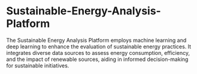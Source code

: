 # Sustainable-Energy-Analysis-Platform
The Sustainable Energy Analysis Platform employs machine learning and deep learning to enhance the evaluation of sustainable energy practices. It integrates diverse data sources to assess energy consumption, efficiency, and the impact of renewable sources, aiding in informed decision-making for sustainable initiatives.

